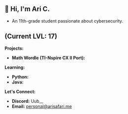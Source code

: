 ## 👋  Hi, I'm Ari C. 
* An 11th-grade student passionate about cybersecurity.

## (Current LVL: 17)

**Projects:**

* **Math Wordle (TI-Nspire CX II Port):**

**Learning:**

* **Python:**
* **Java:**

**Let's Connect:**

* **Discord:** Uub__
* **Email:** personal@arisafari.me
